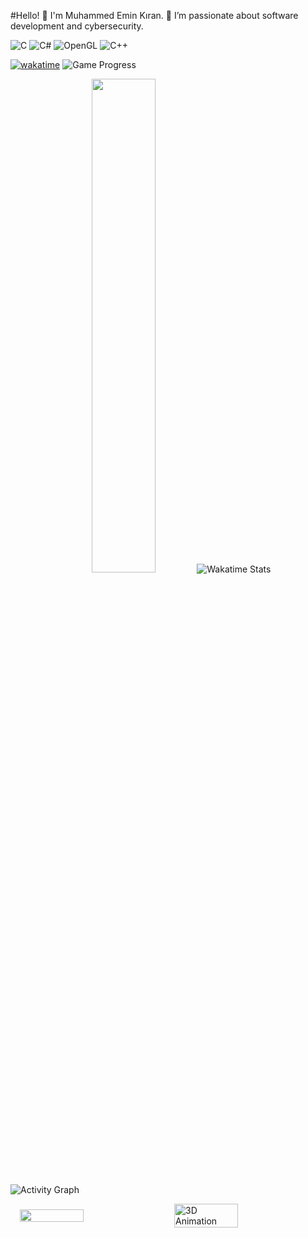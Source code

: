#Hello! 👋
I'm Muhammed Emin Kıran. 🌟 I’m passionate about software development and cybersecurity.

![C](https://img.shields.io/badge/-C-00599C?style=flat&logo=&logoColor=white)
![C#](https://img.shields.io/badge/-C%23-239120?style=flat&logo=c-sharp&logoColor=white)
![OpenGL](https://img.shields.io/badge/-OpenGL-5586A4?style=flat&logo=opengl&logoColor=white)
![C++](https://img.shields.io/badge/-C%2B%2B-00599C?style=flat&logo=cplusplus&logoColor=white)

[![wakatime](https://wakatime.com/badge/user/cef45e7a-ee97-4a47-a568-86349b210b0d.svg)](https://wakatime.com/@cef45e7a-ee97-4a47-a568-86349b210b0d)
![Game Progress](https://img.shields.io/badge/%20Level-2-green)



<p align="center">
  <img src="https://github-readme-stats.vercel.app/api?username=888KIRAN&show_icons=true&theme=radical&count_private=true" width="45%" />
    <img src="https://github-readme-stats.vercel.app/api/wakatime?username=888KIRAN&apikey=waka_24e9ea78-a54c-47be-8523-65f01926dbf6&theme=radical" alt="Wakatime Stats" style="margin-right: 20px;"/>

</p>

![Activity Graph](https://github-readme-activity-graph.vercel.app/graph?username=888KIRAN&theme=radical)

<div style="display: flex; align-items: center; justify-content: center; gap: 20px;">
  <img src="https://github-readme-stats.vercel.app/api/top-langs/?username=888KIRAN&layout=compact&theme=radical" width="45%" />  
  <img src="https://media.giphy.com/media/kg9fAQryp5fMY/giphy.gif?cid=ecf05e470wh12s9k2i5i4cih23b1749b85cx2yq7bk4hx9yg&ep=v1_gifs_related&rid=giphy.gif&ct=g" alt="3D Animation" width="45%" />
</div>
